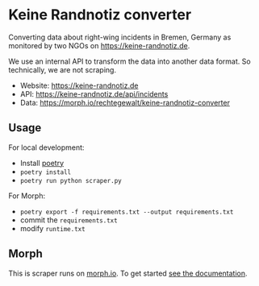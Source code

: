 # Keine Randnotiz converter

Converting data about right-wing incidents in Bremen, Germany as monitored by two NGOs on <https://keine-randnotiz.de>.

We use an internal API to transform the data into another data format. So technically, we are not scraping.

-   Website: <https://keine-randnotiz.de>
-   API: <https://keine-randnotiz.de/api/incidents>
-   Data: <https://morph.io/rechtegewalt/keine-randnotiz-converter>

## Usage

For local development:

-   Install [poetry](https://python-poetry.org/)
-   `poetry install`
-   `poetry run python scraper.py`

For Morph:

-   `poetry export -f requirements.txt --output requirements.txt`
-   commit the `requirements.txt`
-   modify `runtime.txt`

## Morph

This is scraper runs on [morph.io](https://morph.io). To get started [see the documentation](https://morph.io/documentation).

